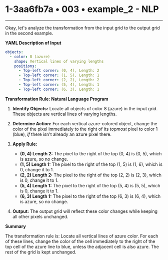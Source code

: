 # 1-3aa6fb7a • 003 • example_2 - NLP

---
Okay, let's analyze the transformation from the input grid to the output grid in the second example.

**YAML Description of Input**

```yaml
objects:
  - color: 8 (azure)
    shape: Vertical lines of varying lengths
    positions:
      - Top-left corner: (0, 4), Length: 2
      - Top-left corner: (1, 5), Length: 1
      - Top-left corner: (2, 2), Length: 2
      - Top-left corner: (5, 4), Length: 1
      - Top-left corner: (6, 3), Length: 1
```

**Transformation Rule: Natural Language Program**

1.  **Identify Objects:** Locate all objects of color 8 (azure) in the input grid. These objects are vertical lines of varying lengths.

2.  **Determine Action:** For each vertical azure-colored object, change the color of the pixel immediately to the right of its *topmost* pixel to color 1 (blue), *if* there isn't already an azure pixel there.

3.  **Apply Rule:**
    *   **(0, 4) Length 2:** The pixel to the right of the top (0, 4) is (0, 5), which is azure, so no change.
    *   **(1, 5) Length 1:** The pixel to the right of the top (1, 5) is (1, 6), which is 0, change it to 1.
    *   **(2, 2) Length 2:** The pixel to the right of the top (2, 2) is (2, 3), which is 0, change it to 1.
    *   **(5, 4) Length 1:** The pixel to the right of the top (5, 4) is (5, 5), which is 0, change it to 1.
    *   **(6, 3) Length 1:** The pixel to the right of the top (6, 3) is (6, 4), which is azure, so no change.

4. **Output:** The output grid will reflect these color changes while keeping all other pixels unchanged.

**Summary**

The transformation rule is: Locate all vertical lines of azure color. For each of these lines, change the color of the cell immediately to the right of the top cell of the azure line to blue, unless the adjacent cell is also azure. The rest of the grid is kept unchanged.

